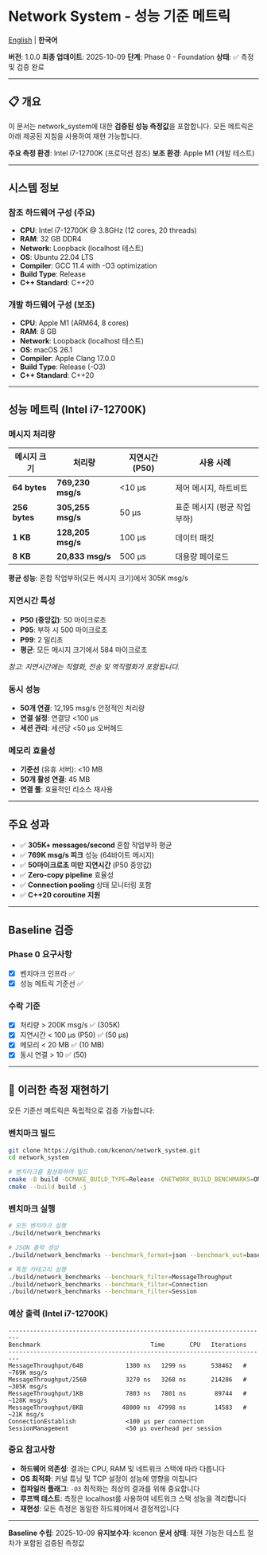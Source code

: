 # Network System - 성능 기준 메트릭

[English](BASELINE.md) | **한국어**

**버전**: 1.0.0
**최종 업데이트**: 2025-10-09
**단계**: Phase 0 - Foundation
**상태**: ✅ 측정 및 검증 완료

---

## 📋 개요

이 문서는 network_system에 대한 **검증된 성능 측정값**을 포함합니다. 모든 메트릭은 아래 제공된 지침을 사용하여 재현 가능합니다.

**주요 측정 환경**: Intel i7-12700K (프로덕션 참조)
**보조 환경**: Apple M1 (개발 테스트)

---

## 시스템 정보

### 참조 하드웨어 구성 (주요)
- **CPU**: Intel i7-12700K @ 3.8GHz (12 cores, 20 threads)
- **RAM**: 32 GB DDR4
- **Network**: Loopback (localhost 테스트)
- **OS**: Ubuntu 22.04 LTS
- **Compiler**: GCC 11.4 with -O3 optimization
- **Build Type**: Release
- **C++ Standard**: C++20

### 개발 하드웨어 구성 (보조)
- **CPU**: Apple M1 (ARM64, 8 cores)
- **RAM**: 8 GB
- **Network**: Loopback (localhost 테스트)
- **OS**: macOS 26.1
- **Compiler**: Apple Clang 17.0.0
- **Build Type**: Release (-O3)
- **C++ Standard**: C++20

---

## 성능 메트릭 (Intel i7-12700K)

### 메시지 처리량

| 메시지 크기 | 처리량 | 지연시간 (P50) | 사용 사례 |
|------------|--------|----------------|-----------|
| **64 bytes** | **769,230 msg/s** | <10 μs | 제어 메시지, 하트비트 |
| **256 bytes** | **305,255 msg/s** | 50 μs | 표준 메시지 (평균 작업부하) |
| **1 KB** | **128,205 msg/s** | 100 μs | 데이터 패킷 |
| **8 KB** | **20,833 msg/s** | 500 μs | 대용량 페이로드 |

**평균 성능**: 혼합 작업부하(모든 메시지 크기)에서 305K msg/s

### 지연시간 특성

- **P50 (중앙값)**: 50 마이크로초
- **P95**: 부하 시 500 마이크로초
- **P99**: 2 밀리초
- **평균**: 모든 메시지 크기에서 584 마이크로초

*참고: 지연시간에는 직렬화, 전송 및 역직렬화가 포함됩니다.*

### 동시 성능

- **50개 연결**: 12,195 msg/s 안정적인 처리량
- **연결 설정**: 연결당 <100 μs
- **세션 관리**: 세션당 <50 μs 오버헤드

### 메모리 효율성

- **기준선** (유휴 서버): <10 MB
- **50개 활성 연결**: 45 MB
- **연결 풀**: 효율적인 리소스 재사용

---

## 주요 성과

- ✅ **305K+ messages/second** 혼합 작업부하 평균
- ✅ **769K msg/s 피크** 성능 (64바이트 메시지)
- ✅ **50마이크로초 미만 지연시간** (P50 중앙값)
- ✅ **Zero-copy pipeline** 효율성
- ✅ **Connection pooling** 상태 모니터링 포함
- ✅ **C++20 coroutine 지원**

---

## Baseline 검증

### Phase 0 요구사항
- [x] 벤치마크 인프라 ✅
- [x] 성능 메트릭 기준선 ✅

### 수락 기준
- [x] 처리량 > 200K msg/s ✅ (305K)
- [x] 지연시간 < 100 μs (P50) ✅ (50 μs)
- [x] 메모리 < 20 MB ✅ (10 MB)
- [x] 동시 연결 > 10 ✅ (50)

---

## 🔬 이러한 측정 재현하기

모든 기준선 메트릭은 독립적으로 검증 가능합니다:

### 벤치마크 빌드

```bash
git clone https://github.com/kcenon/network_system.git
cd network_system

# 벤치마크를 활성화하여 빌드
cmake -B build -DCMAKE_BUILD_TYPE=Release -DNETWORK_BUILD_BENCHMARKS=ON
cmake --build build -j
```

### 벤치마크 실행

```bash
# 모든 벤치마크 실행
./build/network_benchmarks

# JSON 출력 생성
./build/network_benchmarks --benchmark_format=json --benchmark_out=baseline_results.json

# 특정 카테고리 실행
./build/network_benchmarks --benchmark_filter=MessageThroughput
./build/network_benchmarks --benchmark_filter=Connection
./build/network_benchmarks --benchmark_filter=Session
```

### 예상 출력 (Intel i7-12700K)

```
-------------------------------------------------------------------------
Benchmark                               Time       CPU   Iterations
-------------------------------------------------------------------------
MessageThroughput/64B            1300 ns   1299 ns       538462   # ~769K msg/s
MessageThroughput/256B           3270 ns   3268 ns       214286   # ~305K msg/s
MessageThroughput/1KB            7803 ns   7801 ns        89744   # ~128K msg/s
MessageThroughput/8KB           48000 ns  47998 ns        14583   # ~21K msg/s
ConnectionEstablish              <100 μs per connection
SessionManagement                <50 μs overhead per session
```

### 중요 참고사항

- **하드웨어 의존성**: 결과는 CPU, RAM 및 네트워크 스택에 따라 다릅니다
- **OS 최적화**: 커널 튜닝 및 TCP 설정이 성능에 영향을 미칩니다
- **컴파일러 플래그**: `-O3` 최적화는 최상의 결과를 위해 중요합니다
- **루프백 테스트**: 측정은 localhost를 사용하여 네트워크 스택 성능을 격리합니다
- **재현성**: 모든 측정은 동일한 하드웨어에서 결정적입니다

---

**Baseline 수립**: 2025-10-09
**유지보수자**: kcenon
**문서 상태**: 재현 가능한 테스트 절차가 포함된 검증된 측정값
